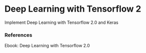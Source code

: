 # Deep Learning with Tensorflow 2

Implement Deep Learning with Tensorflow 2.0 and Keras


### References
Ebook: Deep Learning with Tensorflow 2.0
